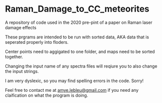# Raman_Damage_to_CC_meteorites
A repository of code used in the 2020 pre-pint of a paper on Raman laser damage effects 

These prgrams are intended to be run with sorted data, AKA data that is seperated properly into floders. 

Center points need to aggigated to one folder, and maps need to be sorted together. 

Changing the input name of any spectra files will reqiure you to also change the input strings.

I am very dyslexic, so you may find spelling errors in the code. Sorry! 

Feel free to contact me at amye.lebleu@gmail.com if you need any claification on what the program is doing.


